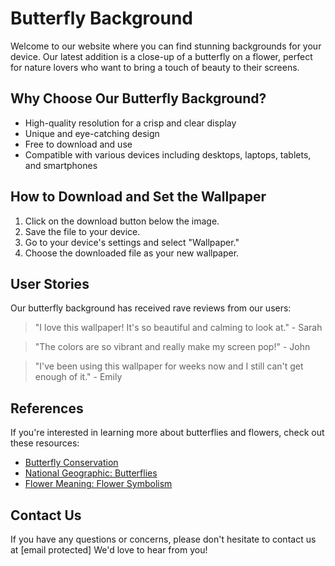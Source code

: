 <!--font:Exo 2-->

# Butterfly Background

Welcome to our website where you can find stunning backgrounds for your device. Our latest addition is a close-up of a butterfly on a flower, perfect for nature lovers who want to bring a touch of beauty to their screens.

## Why Choose Our Butterfly Background?

- High-quality resolution for a crisp and clear display
- Unique and eye-catching design
- Free to download and use
- Compatible with various devices including desktops, laptops, tablets, and smartphones

## How to Download and Set the Wallpaper

1. Click on the download button below the image.
2. Save the file to your device.
3. Go to your device's settings and select "Wallpaper."
4. Choose the downloaded file as your new wallpaper.

## User Stories

Our butterfly background has received rave reviews from our users:

> "I love this wallpaper! It's so beautiful and calming to look at." - Sarah

> "The colors are so vibrant and really make my screen pop!" - John

> "I've been using this wallpaper for weeks now and I still can't get enough of it." - Emily

## References

If you're interested in learning more about butterflies and flowers, check out these resources:

- [Butterfly Conservation](#)
- [National Geographic: Butterflies](#)
- [Flower Meaning: Flower Symbolism](#)

## Contact Us

If you have any questions or concerns, please don't hesitate to contact us at [email protected] We'd love to hear from you!

<!--

Write me content for website with wallpaper which alt text is:

"A close-up of a butterfly on a flower"

The name/title of the page should not be 1:1 copy of the alt text but rather a real content of the website which is using this wallpaper.

- Use markdown format 
- Start with heading
- Heading should be short and concise
- The content should look like a real website 
- The website should not be about the wallpaper, wallpaper is just a related background
- Heading should be contain work "wallpaper" or "background"
- Include real sections like references, contact, user stories, etc. use things relevant to the page purpose.
- Feel free to use structure like headings, bullets, numbering, blockquotes, paragraphs, horizontal lines, etc.
- You can use formatting like bold or _italic_
- You can include UTF-8 emojis
- Links should be only #hash anchors (and you can refer to the document itself)
- Do not include images


---


# Beautiful Butterfly Background for Your Device

Welcome to our website where you can find stunning backgrounds for your device. Our latest addition is a close-up of a butterfly on a flower, perfect for nature lovers who want to bring a touch of beauty to their screens.

## Why Choose Our Butterfly Background?

- High-quality resolution for a crisp and clear display
- Unique and eye-catching design
- Free to download and use
- Compatible with various devices including desktops, laptops, tablets, and smartphones

## How to Download and Set the Wallpaper

1. Click on the download button below the image.
2. Save the file to your device.
3. Go to your device's settings and select "Wallpaper."
4. Choose the downloaded file as your new wallpaper.

## User Stories

Our butterfly background has received rave reviews from our users:

> "I love this wallpaper! It's so beautiful and calming to look at." - Sarah

> "The colors are so vibrant and really make my screen pop!" - John

> "I've been using this wallpaper for weeks now and I still can't get enough of it." - Emily

## References

If you're interested in learning more about butterflies and flowers, check out these resources:

- [Butterfly Conservation](#)
- [National Geographic: Butterflies](#)
- [Flower Meaning: Flower Symbolism](#)

## Contact Us

If you have any questions or concerns, please don't hesitate to contact us at [email protected] We'd love to hear from you!

-->
